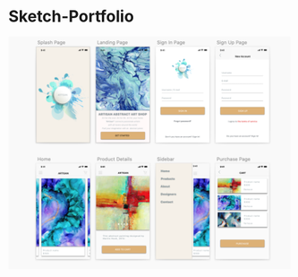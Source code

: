 # Sketch-Portfolio



![Artisan preview](https://raw.githubusercontent.com/sevdegndgd/Sketch-Portfolio/master/ScreenShots/Artisan.png)
